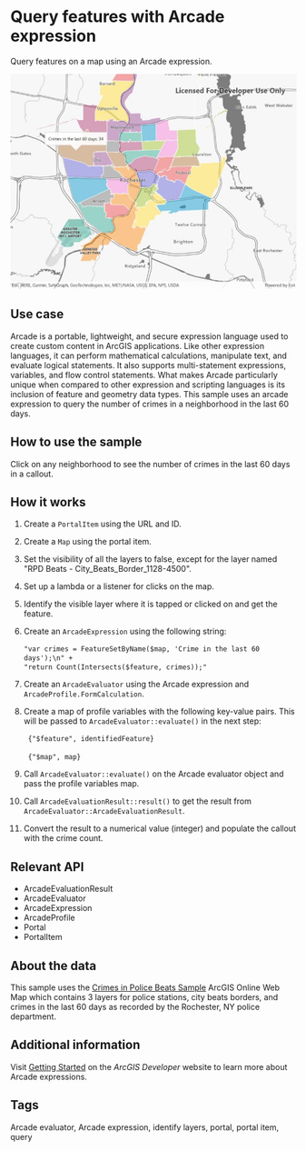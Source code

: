 # Query features with Arcade expression

Query features on a map using an Arcade expression.

![QueryFeaturesWithArcadeExpression](QueryFeaturesWithArcadeExpression.jpg)

## Use case

Arcade is a portable, lightweight, and secure expression language used to create custom content in ArcGIS applications. Like other expression languages, it can perform mathematical calculations, manipulate text, and evaluate logical statements. It also supports multi-statement expressions, variables, and flow control statements. What makes Arcade particularly unique when compared to other expression and scripting languages is its inclusion of feature and geometry data types. This sample uses an arcade expression to query the number of crimes in a neighborhood in the last 60 days.

## How to use the sample

Click on any neighborhood to see the number of crimes in the last 60 days in a callout.

## How it works

1. Create a `PortalItem` using the URL and ID.
2. Create a `Map` using the portal item.
3. Set the visibility of all the layers to false, except for the layer named "RPD Beats  - City_Beats_Border_1128-4500".
4. Set up a lambda or a listener for clicks on the map.
5. Identify the visible layer where it is tapped or clicked on and get the feature.
6. Create an `ArcadeExpression` using the following string:

     ```	
     "var crimes = FeatureSetByName($map, 'Crime in the last 60 days');\n" +
     "return Count(Intersects($feature, crimes));"
     ```

7. Create an `ArcadeEvaluator` using the Arcade expression and `ArcadeProfile.FormCalculation`.
8. Create a map of profile variables with the following key-value pairs. This will be passed to `ArcadeEvaluator::evaluate()` in the next step:

	```
	 {"$feature", identifiedFeature}

	 {"$map", map}
	```
9. Call `ArcadeEvaluator::evaluate()` on the Arcade evaluator object and pass the profile variables map.
10. Call `ArcadeEvaluationResult::result()` to get the result from `ArcadeEvaluator::ArcadeEvaluationResult`.
11. Convert the result to a numerical value (integer) and populate the callout with the crime count.

## Relevant API

* ArcadeEvaluationResult
* ArcadeEvaluator
* ArcadeExpression
* ArcadeProfile
* Portal
* PortalItem

## About the data

This sample uses the [Crimes in Police Beats Sample](https://www.arcgis.com/home/item.html?id=14562fced3474190b52d315bc19127f6) ArcGIS Online Web Map which contains 3 layers for police stations, city beats borders, and crimes in the last 60 days as recorded by the Rochester, NY police department.

## Additional information

Visit [Getting Started](https://developers.arcgis.com/arcade/) on the *ArcGIS Developer* website to learn more about Arcade expressions.

## Tags

Arcade evaluator, Arcade expression, identify layers, portal, portal item, query
